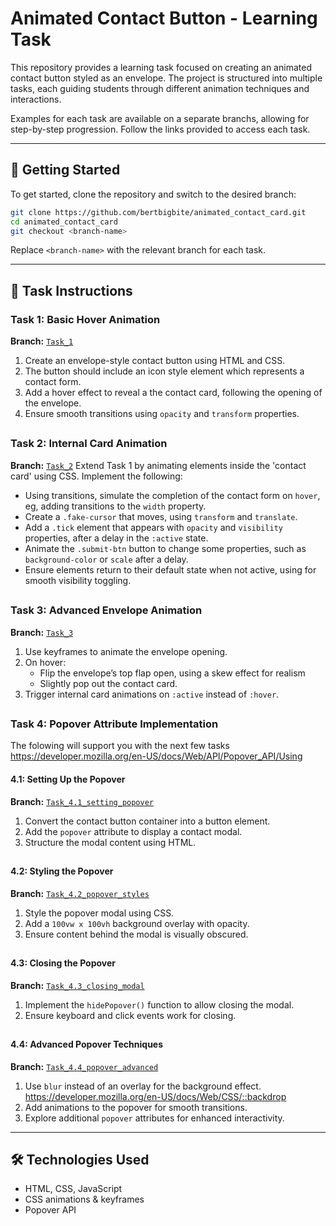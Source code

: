 # Animated Contact Button - Learning Task

This repository provides a learning task focused on creating an animated contact button styled as an envelope. The project is structured into multiple tasks, each guiding students through different animation techniques and interactions.

Examples for each task are available on a separate branchs, allowing for step-by-step progression. Follow the links provided to access each task.

---

## 🚀 Getting Started

To get started, clone the repository and switch to the desired branch:
```sh
git clone https://github.com/bertbigbite/animated_contact_card.git
cd animated_contact_card
git checkout <branch-name>
```
Replace `<branch-name>` with the relevant branch for each task.

---

## 📝 Task Instructions

### Task 1: Basic Hover Animation
**Branch:** [`Task_1`](https://github.com/bertbigbite/animated_contact_card/tree/Task_1)
1. Create an envelope-style contact button using HTML and CSS.
2. The button should include an icon style element which represents a contact form.
3. Add a hover effect to reveal a the contact card, following the opening of the envelope.
4. Ensure smooth transitions using `opacity` and `transform` properties.

##
### Task 2: Internal Card Animation
**Branch:** [`Task_2`](https://github.com/bertbigbite/animated_contact_card/tree/Task_2)
Extend Task 1 by animating elements inside the 'contact card' using CSS. Implement the following: 

- Using transitions, simulate the completion of the contact form on `hover`, eg, adding transitions to the `width` property.
- Create a `.fake-cursor` that moves, using `transform` and `translate`.
- Add a `.tick` element that appears with `opacity` and `visibility` properties, after a delay in the `:active` state.
- Animate the `.submit-btn` button to change some properties, such as `background-color` or `scale` after a delay.
- Ensure elements return to their default state when not active, using for smooth visibility toggling.
  
##
### Task 3: Advanced Envelope Animation
**Branch:** [`Task_3`](https://github.com/bertbigbite/animated_contact_card/tree/Task_3)
1. Use keyframes to animate the envelope opening.
2. On hover:
   - Flip the envelope’s top flap open, using a skew effect for realism
   - Slightly pop out the contact card.
3. Trigger internal card animations on `:active` instead of `:hover`.
##
### Task 4: Popover Attribute Implementation
The folowing will support you with the next few tasks https://developer.mozilla.org/en-US/docs/Web/API/Popover_API/Using
#### 4.1: Setting Up the Popover
**Branch:** [`Task_4.1_setting_popover`](https://github.com/bertbigbite/animated_contact_card/tree/Task_4.1_setting_popover)
1. Convert the contact button container into a button element.
2. Add the `popover` attribute to display a contact modal.
3. Structure the modal content using HTML.
##
#### 4.2: Styling the Popover
**Branch:** [`Task_4.2_popover_styles`](https://github.com/bertbigbite/animated_contact_card/tree/Task_4.2_popover_styles)
1. Style the popover modal using CSS.
2. Add a `100vw x 100vh` background overlay with opacity.
3. Ensure content behind the modal is visually obscured.
##
#### 4.3: Closing the Popover
**Branch:** [`Task_4.3_closing_modal`](https://github.com/bertbigbite/animated_contact_card/tree/Task_4.3_closing_modal)
1. Implement the `hidePopover()` function to allow closing the modal.
2. Ensure keyboard and click events work for closing.
##
#### 4.4: Advanced Popover Techniques
**Branch:** [`Task_4.4_popover_advanced`](https://github.com/bertbigbite/animated_contact_card/tree/Task_4.4_popover_advanced)
1. Use `blur` instead of an overlay for the background effect. https://developer.mozilla.org/en-US/docs/Web/CSS/::backdrop
2. Add animations to the popover for smooth transitions.
3. Explore additional `popover` attributes for enhanced interactivity.

---

## 🛠 Technologies Used
- HTML, CSS, JavaScript
- CSS animations & keyframes
- Popover API
